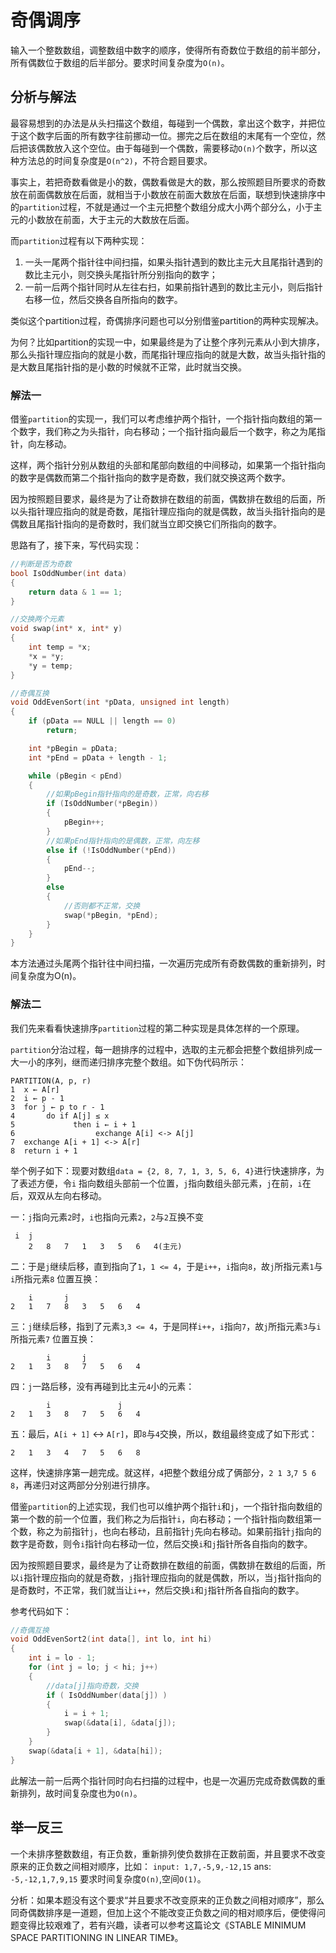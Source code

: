 # 奇偶调序

输入一个整数数组，调整数组中数字的顺序，使得所有奇数位于数组的前半部分，所有偶数位于数组的后半部分。要求时间复杂度为`O(n)`。

## 分析与解法

最容易想到的办法是从头扫描这个数组，每碰到一个偶数，拿出这个数字，并把位于这个数字后面的所有数字往前挪动一位。挪完之后在数组的末尾有一个空位，然后把该偶数放入这个空位。由于每碰到一个偶数，需要移动`O(n)`个数字，所以这种方法总的时间复杂度是`O(n^2)`，不符合题目要求。

事实上，若把奇数看做是小的数，偶数看做是大的数，那么按照题目所要求的奇数放在前面偶数放在后面，就相当于小数放在前面大数放在后面，联想到快速排序中的`partition`过程，不就是通过一个主元把整个数组分成大小两个部分么，小于主元的小数放在前面，大于主元的大数放在后面。

而`partition`过程有以下两种实现：

1. 一头一尾两个指针往中间扫描，如果头指针遇到的数比主元大且尾指针遇到的数比主元小，则交换头尾指针所分别指向的数字；
2. 一前一后两个指针同时从左往右扫，如果前指针遇到的数比主元小，则后指针右移一位，然后交换各自所指向的数字。

类似这个partition过程，奇偶排序问题也可以分别借鉴partition的两种实现解决。

为何？比如partition的实现一中，如果最终是为了让整个序列元素从小到大排序，那么头指针理应指向的就是小数，而尾指针理应指向的就是大数，故当头指针指的是大数且尾指针指的是小数的时候就不正常，此时就当交换。

### 解法一

借鉴`partition`的实现一，我们可以考虑维护两个指针，一个指针指向数组的第一个数字，我们称之为头指针，向右移动；一个指针指向最后一个数字，称之为尾指针，向左移动。

这样，两个指针分别从数组的头部和尾部向数组的中间移动，如果第一个指针指向的数字是偶数而第二个指针指向的数字是奇数，我们就交换这两个数字。

因为按照题目要求，最终是为了让奇数排在数组的前面，偶数排在数组的后面，所以头指针理应指向的就是奇数，尾指针理应指向的就是偶数，故当头指针指向的是偶数且尾指针指向的是奇数时，我们就当立即交换它们所指向的数字。

思路有了，接下来，写代码实现：

```cpp
//判断是否为奇数
bool IsOddNumber(int data)
{
    return data & 1 == 1;
}

//交换两个元素
void swap(int* x, int* y)
{
    int temp = *x;
    *x = *y;
    *y = temp;
}

//奇偶互换
void OddEvenSort(int *pData, unsigned int length)
{
    if (pData == NULL || length == 0)
        return;

    int *pBegin = pData;
    int *pEnd = pData + length - 1;

    while (pBegin < pEnd)
    {
        //如果pBegin指针指向的是奇数，正常，向右移
        if (IsOddNumber(*pBegin))  
        {
            pBegin++;
        }
        //如果pEnd指针指向的是偶数，正常，向左移
        else if (!IsOddNumber(*pEnd))
        {
            pEnd--;
        }
        else
        {
            //否则都不正常，交换
            swap(*pBegin, *pEnd);
        }
    }
}
```

本方法通过头尾两个指针往中间扫描，一次遍历完成所有奇数偶数的重新排列，时间复杂度为O(n)。

### 解法二

我们先来看看快速排序`partition`过程的第二种实现是具体怎样的一个原理。

`partition`分治过程，每一趟排序的过程中，选取的主元都会把整个数组排列成一大一小的序列，继而递归排序完整个数组。如下伪代码所示：

```
PARTITION(A, p, r)
1  x ← A[r]
2  i ← p - 1
3  for j ← p to r - 1
4       do if A[j] ≤ x
5             then i ← i + 1
6                  exchange A[i] <-> A[j]
7  exchange A[i + 1] <-> A[r]
8  return i + 1
```

举个例子如下：现要对数组`data = {2, 8, 7, 1, 3, 5, 6, 4}`进行快速排序，为了表述方便，令`i` 指向数组头部前一个位置，`j`指向数组头部元素，`j`在前，`i`在后，双双从左向右移动。


一：`j`指向元素`2`时，`i`也指向元素`2`，`2`与`2`互换不变

     i  j
        2   8   7   1   3   5   6   4(主元)
    
二：于是`j`继续后移，直到指向了`1`，`1 <= 4`，于是`i++`，`i`指向`8`，故`j`所指元素`1`与`i`所指元素`8` 位置互换：

        i       j
    2   1   7   8   3   5   6   4

三：`j`继续后移，指到了元素`3`,`3 <= 4`，于是同样`i++`，`i`指向`7`，故`j`所指元素`3`与`i`所指元素`7` 位置互换：

            i       j
    2   1   3   8   7   5   6   4

四：`j`一路后移，没有再碰到比主元`4`小的元素：

            i               j
    2   1   3   8   7   5   6   4

五：最后，`A[i + 1]` <-> `A[r]`，即`8`与`4`交换，所以，数组最终变成了如下形式：

    2   1   3   4   7   5   6   8

这样，快速排序第一趟完成。就这样，`4`把整个数组分成了俩部分，`2 1 3`,`7 5 6 8`，再递归对这两部分分别进行排序。

借鉴`partition`的上述实现，我们也可以维护两个指针`i`和`j`，一个指针指向数组的第一个数的前一个位置，我们称之为后指针`i`，向右移动；一个指针指向数组第一个数，称之为前指针`j`，也向右移动，且前指针`j`先向右移动。如果前指针`j`指向的数字是奇数，则令`i`指针向右移动一位，然后交换`i`和`j`指针所各自指向的数字。

因为按照题目要求，最终是为了让奇数排在数组的前面，偶数排在数组的后面，所以`i`指针理应指向的就是奇数，`j`指针理应指向的就是偶数，所以，当`j`指针指向的是奇数时，不正常，我们就当让`i++`，然后交换`i`和`j`指针所各自指向的数字。

参考代码如下：

```cpp
//奇偶互换
void OddEvenSort2(int data[], int lo, int hi)
{
    int i = lo - 1;
    for (int j = lo; j < hi; j++)
    {
        //data[j]指向奇数，交换
        if ( IsOddNumber(data[j]) )
        {
            i = i + 1;
            swap(&data[i], &data[j]);
        }
    }
    swap(&data[i + 1], &data[hi]);
}
```

此解法一前一后两个指针同时向右扫描的过程中，也是一次遍历完成奇数偶数的重新排列，故时间复杂度也为`O(n)`。

## 举一反三

一个未排序整数数组，有正负数，重新排列使负数排在正数前面，并且要求不改变原来的正负数之间相对顺序，比如： `input: 1,7,-5,9,-12,15` ans: `-5,-12,1,7,9,15` 要求时间复杂度`O(n)`,空间`O(1)`。

分析：如果本题没有这个要求“并且要求不改变原来的正负数之间相对顺序”，那么同奇偶数排序是一道题，但加上这个不能改变正负数之间的相对顺序后，便使得问题变得比较艰难了，若有兴趣，读者可以参考这篇论文《STABLE MINIMUM SPACE PARTITIONING IN LINEAR TIME》。

